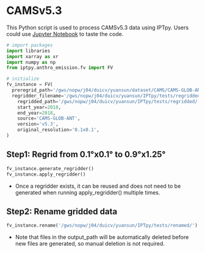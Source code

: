 # CAMSv5.3

This Python script is used to process CAMSv5.3 data using IPTpy. Users could use [Jupyter Notebook](https://jupyter.org/) to taste the code. 

```python
# import packages
import libraries
import xarray as xr
import numpy as np
from iptpy.anthro_emission.fv import FV
```

```python
# initialize
fv_instance = FV(
  preregrid_path='/gws/nopw/j04/duicv/yuansun/dataset/CAMS/CAMS-GLOB-ANT_v5.3/',
  regridder_filename='/gws/nopw/j04/duicv/yuansun/IPTpy/tests/regridded/test_cams_0.1x0.1_0.9x1.25_regridder.nc',
    regridded_path='/gws/nopw/j04/duicv/yuansun/IPTpy/tests/regridded/',
    start_year=2018,
    end_year=2018,
    source='CAMS-GLOB-ANT',
    version='v5.3',
    original_resolution='0.1x0.1',
)
```

## Step1: Regrid from 0.1°x0.1° to 0.9°x1.25°

```python
fv_instance.generate_regridder()
fv_instance.apply_regridder()
```

- Once a regridder exists, it can be reused and does not need to be generated when running apply_regridder() multiple times.

 ## Step2: Rename gridded data

```python
fv_instance.rename('/gws/nopw/j04/duicv/yuansun/IPTpy/tests/renamed/')
```

- Note that files in the output_path will be automatically deleted before new files are generated, so manual deletion is not required.
